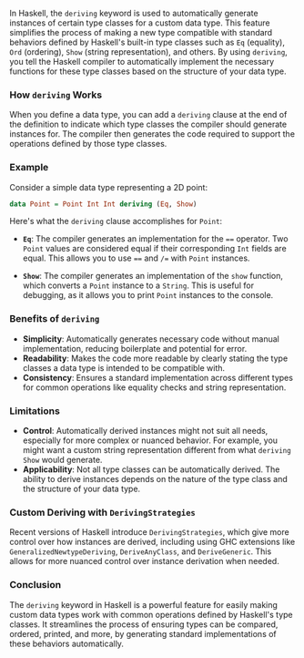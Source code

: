 In Haskell, the `deriving` keyword is used to automatically generate instances of certain type classes for a custom data type. This feature simplifies the process of making a new type compatible with standard behaviors defined by Haskell's built-in type classes such as `Eq` (equality), `Ord` (ordering), `Show` (string representation), and others. By using `deriving`, you tell the Haskell compiler to automatically implement the necessary functions for these type classes based on the structure of your data type.

### How `deriving` Works

When you define a data type, you can add a `deriving` clause at the end of the definition to indicate which type classes the compiler should generate instances for. The compiler then generates the code required to support the operations defined by those type classes.

### Example

Consider a simple data type representing a 2D point:

```haskell
data Point = Point Int Int deriving (Eq, Show)
```

Here's what the `deriving` clause accomplishes for `Point`:

- **`Eq`**: The compiler generates an implementation for the `==` operator. Two `Point` values are considered equal if their corresponding `Int` fields are equal. This allows you to use `==` and `/=` with `Point` instances.

- **`Show`**: The compiler generates an implementation of the `show` function, which converts a `Point` instance to a `String`. This is useful for debugging, as it allows you to print `Point` instances to the console.

### Benefits of `deriving`

- **Simplicity**: Automatically generates necessary code without manual implementation, reducing boilerplate and potential for error.
- **Readability**: Makes the code more readable by clearly stating the type classes a data type is intended to be compatible with.
- **Consistency**: Ensures a standard implementation across different types for common operations like equality checks and string representation.

### Limitations

- **Control**: Automatically derived instances might not suit all needs, especially for more complex or nuanced behavior. For example, you might want a custom string representation different from what `deriving Show` would generate.
- **Applicability**: Not all type classes can be automatically derived. The ability to derive instances depends on the nature of the type class and the structure of your data type.

### Custom Deriving with `DerivingStrategies`

Recent versions of Haskell introduce `DerivingStrategies`, which give more control over how instances are derived, including using GHC extensions like `GeneralizedNewtypeDeriving`, `DeriveAnyClass`, and `DeriveGeneric`. This allows for more nuanced control over instance derivation when needed.

### Conclusion

The `deriving` keyword in Haskell is a powerful feature for easily making custom data types work with common operations defined by Haskell's type classes. It streamlines the process of ensuring types can be compared, ordered, printed, and more, by generating standard implementations of these behaviors automatically.
